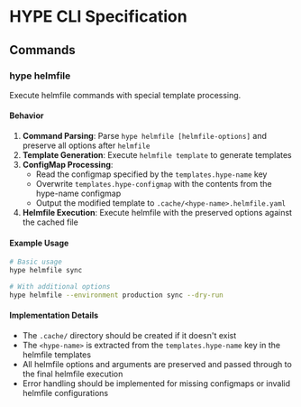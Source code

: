 # HYPE CLI Specification

## Commands

### hype helmfile

Execute helmfile commands with special template processing.

#### Behavior

1. **Command Parsing**: Parse `hype helmfile [helmfile-options]` and preserve all options after `helmfile`
2. **Template Generation**: Execute `helmfile template` to generate templates
3. **ConfigMap Processing**: 
   - Read the configmap specified by the `templates.hype-name` key
   - Overwrite `templates.hype-configmap` with the contents from the hype-name configmap
   - Output the modified template to `.cache/<hype-name>.helmfile.yaml`
4. **Helmfile Execution**: Execute helmfile with the preserved options against the cached file

#### Example Usage

```bash
# Basic usage
hype helmfile sync

# With additional options
hype helmfile --environment production sync --dry-run
```

#### Implementation Details

- The `.cache/` directory should be created if it doesn't exist
- The `<hype-name>` is extracted from the `templates.hype-name` key in the helmfile templates
- All helmfile options and arguments are preserved and passed through to the final helmfile execution
- Error handling should be implemented for missing configmaps or invalid helmfile configurations